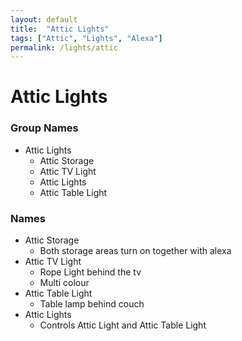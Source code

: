 ```yaml
---
layout: default
title:  "Attic Lights"
tags: ["Attic", "Lights", "Alexa"]
permalink: /lights/attic
---
```


# Attic Lights

### Group Names

* Attic Lights
    - Attic Storage
    - Attic TV Light
    - Attic Lights
    - Attic Table Light

### Names

* Attic Storage
    - Both storage areas turn on together with alexa
* Attic TV Light
    - Rope Light behind the tv
    - Multi colour
* Attic Table Light
    - Table lamp behind couch
* Attic Lights
    - Controls Attic Light and Attic Table Light
